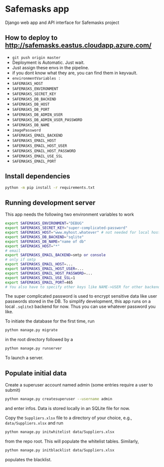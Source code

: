 # Safemasks app

Django web app and API interface for Safemasks project


## How to deploy to http://safemasks.eastus.cloudapp.azure.com/
- ```git push origin master```
- Deployment is Automatic. Just wait.
- Just assign these envs in the pipeline.
- if you dont know what they are, you can find them in keyvault.
- ```environmentVariables :	```
- ```SAFEMASKS_HOST ```
- ```SAFEMASKS_ENVIRONMENT ```
- ```SAFEMASKS_SECRET_KEY ```
- ```SAFEMASKS_DB_BACKEND ```
- ```SAFEMASKS_DB_HOST ```
- ```SAFEMASKS_DB_PORT 	```
- ```SAFEMASKS_DB_ADMIN_USER ```
- ```SAFEMASKS_DB_ADMIN_USER_PASSWORD ```
- ```SAFEMASKS_DB_NAME ```
- ```imagePassword ```
- ```SAFEMASKS_EMAIL_BACKEND```
- ```SAFEMASKS_EMAIL_HOST```
- ```SAFEMASKS_EMAIL_HOST_USER```
- ```SAFEMASKS_EMAIL_HOST_PASSWORD```
- ```SAFEMASKS_EMAIL_USE_SSL```
- ```SAFEMASKS_EMAIL_PORT```


## Install dependencies

```bash
python -m pip install -r requirements.txt
```

## Running development server

This app needs the following two environment variables to work
```bash
export SAFEMASKS_ENVIRONMENT="DEBUG"
export SAFEMASKS_SECRET_KEY="super-complicated-password"
export SAFEMASKS_HOST="www.myhost.whatever" # not needed for local host and debug
export SAFEMASKS_DB_BACKEND="sqlite"
export SAFEMASKS_DB_NAME="name of db"
export SAFEMASKS_HOST="*"
# email
export SAFEMASKS_EMAIL_BACKEND=smtp or console
# only if smtp
export SAFEMASKS_EMAIL_HOST=...
export SAFEMASKS_EMAIL_HOST_USER=...
export SAFEMASKS_EMAIL_HOST_PASSWORD=...
export SAFEMASKS_EMAIL_USE_SSL=1
export SAFEMASKS_EMAIL_PORT=465
# You also have to specify other keys like NAME->USER for other backends
```
The super complicated password is used to encrypt sensitive data like user passwords stored in the DB.
To simplify development, this app runs on a local `.sqlite3` backend for now.
Thus you can use whatever password you like.

To initiate the database for the first time, run
```bash
python manage.py migrate
```
in the root directory followed by a

```bash
python manage.py runserver
```
To launch a server.

## Populate initial data

Create a superuser account named admin (some entries require a user to submit)
```bash
python manage.py createsuperuser --username admin
```
and enter infos.
Data is stored locally in an SQLite file for now.

Copy the `Suppliers.xlsx` file to a directory of your choice, e.g., `data/Suppliers.xlsx` and run
```bash
python manage.py initwhitelist data/Suppliers.xlsx
```
from the repo root.
This will populate the whitelist tables.
Similarly,
```bash
python manage.py initblacklist data/Suppliers.xlsx
```
populates the blacklist.
